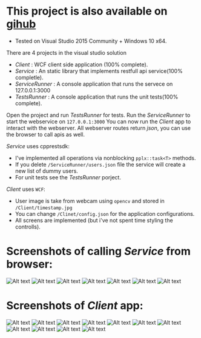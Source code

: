# This project is also available on [gihub](https://github.com/aminroosta/Crossover-cpp)

* Tested on Visual Studio 2015 Community + Windows 10 x64.

There are 4 projects in the visual studio solution
* *Client* : WCF client side application (100% complete).
* *Service* : An static library that implements restfull api service(100% completle).
* *ServiceRunner* : A console application that runs the servece on 127.0.0.1:3000
* *TestsRunner* : A console application that runs the unit tests(100% complete).


Open the project and run *TestsRunner* for tests.
Run the *ServiceRunner* to start the webservice on `127.0.0.1:3000`
You can now run the *Client* app to interact with the webserver.
All webserver routes return *json*, you can use the browser to call apis as well.

*Service* uses cpprestsdk:
* I've implemented all operations via nonblocking `pplx::task<T>` methods.
* If you delete `/ServiceRunner/users.json` file the service will create a new list of dummy users.
* For unit tests see the *TestsRunner* porject.

*Client* uses `WCF`:
* User image is take from webcam using `opencv` and stored in `/Client/timestamp.jpg`
* You can change `/Clinet/config.json` for the application configurations.
* All screens are implemented (but i've not spent time styling the controlls).


# Screenshots of calling *Service* from browser:
![Alt text](screenshots/11.png?raw=true "Service Rest API")
![Alt text](screenshots/12.png?raw=true "Service Rest API")
![Alt text](screenshots/13.png?raw=true "Service Rest API")
![Alt text](screenshots/14.png?raw=true "Service Rest API")
![Alt text](screenshots/15.png?raw=true "Service Rest API")
![Alt text](screenshots/16.png?raw=true "Service Rest API")
![Alt text](screenshots/17.png?raw=true "Service Rest API")

# Screenshots of *Client* app:
![Alt text](screenshots/0.png?raw=true "WCF Client App")
![Alt text](screenshots/1.png?raw=true "WCF Client App")
![Alt text](screenshots/2.png?raw=true "WCF Client App")
![Alt text](screenshots/3.png?raw=true "WCF Client App")
![Alt text](screenshots/4.png?raw=true "WCF Client App")
![Alt text](screenshots/5.png?raw=true "WCF Client App")
![Alt text](screenshots/6.png?raw=true "WCF Client App")
![Alt text](screenshots/7.png?raw=true "WCF Client App")
![Alt text](screenshots/8.png?raw=true "WCF Client App")
![Alt text](screenshots/9.png?raw=true "WCF Client App")
![Alt text](screenshots/10.png?raw=true "WCF Client App")
